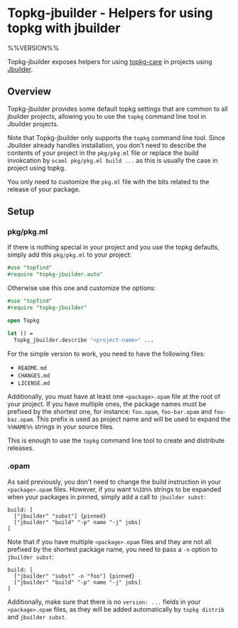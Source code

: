 Topkg-jbuilder - Helpers for using topkg with jbuilder
======================================================
%%VERSION%%

Topkg-jbuilder exposes helpers for using [topkg-care][topkg] in
projects using [Jbuilder][jbuilder].

## Overview

Topkg-jbuilder provides some default topkg settings that are common to
all jbuilder projects, allowing you to use the `topkg` command line
tool in Jbuilder projects.

Note that Topkg-jbuilder only supports the `topkg` command line
tool. Since Jbuilder already handles installation, you don't need to
describe the contents of your project in the `pkg/pkg.ml` file or
replace the build invokcation by `ocaml pkg/pkg.ml build ...` as this
is usually the case in project using topkg.

You only need to customize the `pkg.ml` file with the bits related to
the release of your package.

## Setup

### pkg/pkg.ml

If there is nothing special in your project and you use the topkg
defaults, simply add this `pkg/pkg.ml` to your project:

```ocaml
#use "topfind"
#require "topkg-jbuilder.auto"
```

Otherwise use this one and customize the options:

```ocaml
#use "topfind"
#require "topkg-jbuilder"

open Topkg

let () =
  Topkg_jbuilder.describe "<project-name>" ...
```

For the simple version to work, you need to have the following files:
- `README.md`
- `CHANGES.md`
- `LICENSE.md`

Additionally, you must have at least one `<package>.opam` file at the
root of your project. If you have multiple ones, the package names
must be prefixed by the shortest one, for instance: `foo.opam`,
`foo-bar.opam` and `foo-baz.opam`. This prefix is used as project name
and will be used to expand the `%%NAME%%` strings in your source
files.

This is enough to use the `topkg` command line tool to create and
distribute releases.

### <package>.opam

As said previously, you don't need to change the build instruction in
your `<package>.opam` files. However, if you want `%%ID%%` strings to
be expanded when your packages in pinned, simply add a call to
`jbuilder subst`:

```
build: [
  ["jbuilder" "subst"] {pinned}
  ["jbuilder" "build" "-p" name "-j" jobs]
]
```

Note that if you have multiple `<package>.opam` files and they are not
all prefixed by the shortest package name, you need to pass a `-n`
option to `jbuilder subst`:

```
build: [
  ["jbuilder" "subst" -n "foo"] {pinned}
  ["jbuilder" "build" "-p" name "-j" jobs]
]
```

Additionally, make sure that there is no `version: ...` fields in your
`<package>.opam` files, as they will be added automatically by `topkg
distrib` and `jbuilder subst`.

[topkg]:    https://github.com/dbuenzli/topkg
[jbuilder]: https://github.com/janestreet/jbuilder
